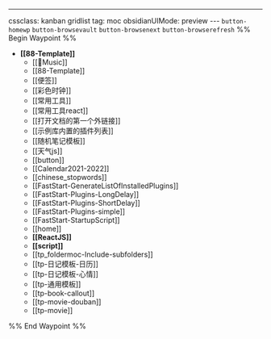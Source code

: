 ---
cssclass: kanban gridlist
tag: moc
obsidianUIMode: preview
--- `button-homewp`  `button-browsevault`  `button-browsenext` `button-browserefresh` 
%% Begin Waypoint %%
- **[[88-Template]]**
	- [[🎵Music]]
	- [[88-Template]]
	- [[便签]]
	- [[彩色时钟]]
	- [[常用工具]]
	- [[常用工具react]]
	- [[打开文档的第一个外链接]]
	- [[示例库内置的插件列表]]
	- [[随机笔记模板]]
	- [[天气js]]
	- [[button]]
	- [[Calendar2021-2022]]
	- [[chinese_stopwords]]
	- [[FastStart-GenerateListOfInstalledPlugins]]
	- [[FastStart-Plugins-LongDelay]]
	- [[FastStart-Plugins-ShortDelay]]
	- [[FastStart-Plugins-simple]]
	- [[FastStart-StartupScript]]
	- [[home]]
	- **[[ReactJS]]**
	- **[[script]]**
	- [[tp_foldermoc-Include-subfolders]]
	- [[tp-日记模板-日历]]
	- [[tp-日记模板-心情]]
	- [[tp-通用模板]]
	- [[tp-book-callout]]
	- [[tp-movie-douban]]
	- [[tp-movie]]

%% End Waypoint %%